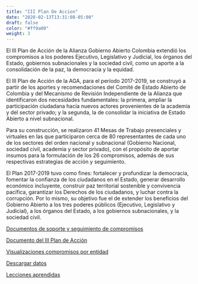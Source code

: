 ```yaml
---
title: "III Plan De Accion"
date: "2020-02-13T13:31:08-05:00"
draft: false
color: "#ff9a00"
weight: 3
---
```


El III Plan de Acción de la Alianza Gobierno Abierto Colombia extendió los compromisos a los poderes Ejecutivo, Legislativo y Judicial, los órganos del Estado, gobiernos subnacionales y la sociedad civil, como un aporte a la consolidación de la paz, la democracia y la equidad.

El III Plan de Acción de la AGA, para el período 2017-2019, se construyó a partir de los aportes y recomendaciones del Comité de Estado Abierto de Colombia y del Mecanismo de Revisión Independiente de la Alianza que identificaron dos necesidades fundamentales: la primera, ampliar la participación ciudadana hacia nuevos actores provenientes de la academia y del sector privado; y la segunda, la de consolidar la iniciativa de Estado Abierto a nivel subnacional.

Para su construcción, se realizaron 41 Mesas de Trabajo presenciales y virtuales en las que participaron cerca de 80 representantes de cada uno de los sectores del orden nacional y subnacional (Gobierno Nacional, sociedad civil, academia y sector privado), con el propósito de aportar insumos para la formulación de los 26 compromisos, además de sus respectivas estrategias de acción y seguimiento.

El Plan 2017-2019 tuvo como fines: fortalecer y profundizar la democracia, fomentar la confianza de los ciudadanos en el Estado, generar desarrollo económico incluyente, construir paz territorial sostenible y convivencia pacífica, garantizar los Derechos de los ciudadanos, y luchar contra la corrupción. Por lo mismo, su objetivo fue el de extender los beneficios del Gobierno Abierto a los tres poderes públicos (Ejecutivo, Legislativo y Judicial), a los órganos del Estado, a los gobiernos subnacionales, y la sociedad civil.

[Documentos de soporte y seguimiento de compromisos](https://drive.google.com/drive/folders/1E0vRuhd-nU57EJfKItBeNKZmYanxGQrs?usp=sharing)

[Documento del III Plan de Acción](https://somosmas.org/aga/docs/III-Plan-Colombia_GobAb.pdf)

[Visualizaciones compromisos por entidad](https://datasketch.github.io/aga-indicators/)

[Descargar datos](https://docs.google.com/spreadsheets/d/1l7gFSe1nEO_t9n5V9ybbCWGuDUgpVroWg_aYTbA0rL8/edit#gid=0)

[Lecciones aprendidas](https://docs.google.com/presentation/d/171Rif-dDnh4OMe5fPtoa_rxZjsB9-eWHtCgQD2Poa60/edit#slide=id.p1)
